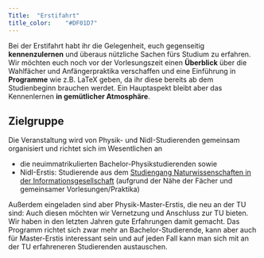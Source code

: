 ```yaml
---
Title:	"Erstifahrt"
title_color:	"#DF01D7"
---
```


Bei der Erstifahrt habt ihr die Gelegenheit, euch gegenseitig **kennenzulernen** und überaus nützliche Sachen fürs Studium zu erfahren. Wir möchten euch noch vor der Vorlesungszeit einen **Überblick** über die Wahlfächer und Anfängerpraktika verschaffen und eine Einführung in **Programme** wie z.B. LaTeX geben, da ihr diese bereits ab dem Studienbeginn brauchen werdet. Ein Hauptaspekt bleibt aber das Kennenlernen **in gemütlicher Atmosphäre**.

<!---## Die wichtigsten Fakten
* **Wann:** Freitag, 15.10. bis Sonntag, 17.10.2021
* **Wo:** teilweise online, vieles auch offline in Berlin
* **Was:** nützliche Vorträge für euer Studium, Sportprogramm, Austausch und Vernetzung mit anderen Studis, Spaß


**Tragt euch in den [E-Mail-Verteiler](https://lists.physik.tu-berlin.de/mailman/listinfo/erstifahrt) ein**, damit wir euch mit den aktuellsten Informationen versorgen können!

## Anfahrt
Alle Veranstaltungen werden entweder online oder an einem gut erreichbaren öffentlichen Ort in Berlin statfinden. Genaueres entnehmt bitte dem detaillierten Programm, welches später veröffentlicht wird.-->

<!---
## Anmeldung

Die Anmeldeformalitäten werden bald hier und über den E-Mail-Verteiler bekanntgegeben.

Bitte meldet euch unbedingt beim E-Mail-Verteiler an, da wir euch (nur) darüber weitere Informationen zur Erstifahrt zukommen lassen werden.

Um euch beim E-Mail-Verteiler anzumelden, geht auf [https://lists.physik.tu-berlin.de/mailman/listinfo/erstifahrt](https://lists.physik.tu-berlin.de/mailman/listinfo/erstifahrt), tragt unter "Abonnieren von Erstifahrt" eure E-Mail-Adresse ein und klickt auf "Abonnieren".

## Kontakt
Um uns zu erreichen, schickt einfach [eine Mail an Inken (i.czesla@campus.tu-berlin.de)](mailto:i.czesla@campus.tu-berlin.de).
Wenn ihr irgendwelche Fragen habt, stellt sie gerne!

--->

## Zielgruppe
Die Veranstaltung wird von Physik- und NidI-Studierenden gemeinsam organisiert und richtet sich im Wesentlichen an

* die neuimmatrikulierten Bachelor-Physikstudierenden  sowie
* NidI-Erstis: Studierende aus dem [Studiengang Naturwissenschaften in der Informationsgesellschaft](http://www.galilea.tu-berlin.de/index.php?id=155&L=0 "NidI") (aufgrund der Nähe der Fächer und gemeinsamer Vorlesungen/Praktika)

Außerdem eingeladen sind aber Physik-Master-Erstis, die neu an der TU sind: Auch diesen möchten wir Vernetzung und Anschluss zur TU bieten. Wir haben in den letzten Jahren gute Erfahrungen damit gemacht. Das Programm richtet sich zwar mehr an Bachelor-Studierende, kann aber auch für Master-Erstis interessant sein und auf jeden Fall kann man sich mit an der TU erfahreneren Studierenden austauschen.

<!---
## Programm
* Freitag 12:00-15:30 Uhr : [Offizielle Physik-Einführungsveranstaltung (Online)](https://www.naturwissenschaften.tu-berlin.de/studienfachberatung_physik/studienfachberatung_physik/)
* Freitag (abends): Campus-Ralley (Auf dem TU-Campus natürlich)
* Samstag (tagsüber): Unser Online-Programm mit verschiedenen Vorträgen/Workshops
* Samstag (abends): Ggf. kleinere gesellige Präsenz-Treffen
* Sonntag: Treffen auf dem Tempelhofer Feld mit weiteren Gesprächsrunden, sowie Spiel und Spaß.

Bitte beachtet, dass sich das Programm noch ändern kann. Ein detaillierteres, finales Programm wird noch veröffentlicht.

## Workshops
Das genaue Programm wird noch erarbeitet, aber voraussichtlich enthält es Workshops zu:

* Physikpraktika (Physikalische Anfängerpraktika): [Grundpraktikum](http://www.ioap.tu-berlin.de/grundpraktikum/) und [Projektlabor](http://www.pl-physik.tu-berlin.de/menue/home/)
* Wahlfächer
* LaTeX: Ein wissenschaftliches Textsatzsystem
* Messdatenverarbeitung und -visualisierung mit Python, MATLAB und/oder QTIPlot
* Andere nützliche Programme
* Was ist eigentlich Uni?
* Unsere Uni soll besser werden: Ini & Hochschulpolitik
* Frauen in der Forschung, Gleichstellung
* CoMa (Computerorientierte Mathematik, wichtig für NidIs[^2])
* Ausland und Internationales
* Studienfinanzierung
* Alle Fragen die aufgekommen sind oder noch aufkommen!

Zudem gibt es ein Pubquiz, Spiele und/oder ähnliches!

## Computer-Workshops
In einigen Workshops wollen wir euch Software vorstellen. Dazu solltet ihr die Programme vorher installiert haben. Alle Computer-Workshops finden online statt, ihr müsst euren Computer also nicht herumschleppen.

### LaTeX
LaTeX-Dokumente kann man entweder in online-Editoren wie Overleaf oder mit auf dem eigenen Computer installierten Programmen erstellen.
Also [legt euch einen Overleaf-Account an](https://de.overleaf.com/project) **und/oder** installiert eine LaTeX-Distribution und einen guten Texteditor (kein Notepad/Wordpad/Word).[^3]

#### Empfohlene LaTeX-Distributionen:
* Für Windows: [z.B. MikTex herunterladen und installieren](http://miktex.org/download "MikTex") 
* Für Mac: [z.B. MacTex herunterladen und installieren](https://tug.org/mactex/mactex-download.html "MacTex")
* Linux/BSD-User installieren am besten TexLive über die Paketverwaltung ihres Systems (Archlinux: "texlive-most", Debian/Ubuntu: "texlive" [und evtl andere](https://packages.debian.org/search?keywords=texlive))

#### Empfohlener Texteditor für Unerfahrene:
* [TeXstudio: Geht bitte auf „Download“ und sucht den Download für das Betriebssytem eures Laptops aus oder installiert texstudio über die Paketverwaltung eurer Linux/BSD-Distribution.](http://www.texstudio.org "TeXstudio")

[^3]: Notepad ist nicht gut, Wordpad/Word sind keine Texteditoren sondern Dokumenten-Editoren. Im Übrigen dürft ihr gerne auch eine andere LaTeX-Distribution nutzen, einen eigenen Editor etc., wenn ihr das wollt. Unser Vorschlag ist nicht unbedingt besser, aber die Vielzahl an Möglichkeiten macht die Wahl gerade am Anfang nicht einfacher und ist vorerst eh nicht so wichtig. Aber wenn euch was stört, seid gern so frei, euch nach etwas anderem umzusehen.

### Matlab
Informationen folgen über den E-Mail-Verteiler.

### QtiPlot
[Hier könnt ihr QtiPlot installieren.](https://www.physik.tu-berlin.de/qtiplot "QtiPlot") Allerdings müsst ihr dafür mit dem internen Netz der Uni verbunden sein. Also meldet euch mit eurem TUB-Account im Eduroam-WLAN der Uni an oder [mit dem VPN der TU verbunden sein.](https://www.tubit.tu-berlin.de/menue/dienste/kommunikation_internet/vpn "Eine Anleitung") Euer Benutzername im WLAN der Uni ist TUB-Benutzername@win.tu-berlin.de.

### git
[Gibt es hier](https://git-scm.com/downloads "git Download-Seite") oder in der Paketverwaltung eurer Linux/BSD-Distribution.

[^2]: NidIs: Siehe [Zielgruppe](#Zielgruppe "Zielgruppe")

Wenn ihr irgendwelche Fragen habt, stellt sie gerne!
**Wir freuen uns auf euch! ;)**--->

